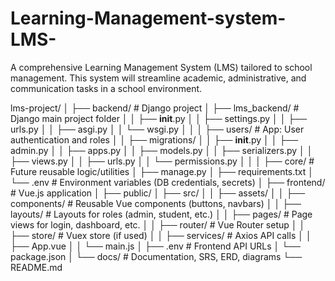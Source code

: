 # Learning-Management-system-LMS-
A comprehensive Learning Management System (LMS) tailored to school management. This system will streamline academic, administrative, and communication tasks in a school environment.


lms-project/
│
├── backend/                # Django project
│   ├── lms_backend/        # Django main project folder
│   │   ├── __init__.py
│   │   ├── settings.py
│   │   ├── urls.py
│   │   ├── asgi.py
│   │   └── wsgi.py
│   │
│   ├── users/              # App: User authentication and roles
│   │   ├── migrations/
│   │   ├── __init__.py
│   │   ├── admin.py
│   │   ├── apps.py
│   │   ├── models.py
│   │   ├── serializers.py
│   │   ├── views.py
│   │   ├── urls.py
│   │   └── permissions.py
│   │
│   ├── core/               # Future reusable logic/utilities
│   ├── manage.py
│   ├── requirements.txt
│   └── .env                # Environment variables (DB credentials, secrets)
│
├── frontend/               # Vue.js application
│   ├── public/
│   ├── src/
│   │   ├── assets/
│   │   ├── components/     # Reusable Vue components (buttons, navbars)
│   │   ├── layouts/        # Layouts for roles (admin, student, etc.)
│   │   ├── pages/          # Page views for login, dashboard, etc.
│   │   ├── router/         # Vue Router setup
│   │   ├── store/          # Vuex store (if used)
│   │   ├── services/       # Axios API calls
│   │   ├── App.vue
│   │   └── main.js
│   ├── .env                # Frontend API URLs
│   └── package.json
│
└── docs/                   # Documentation, SRS, ERD, diagrams
    └── README.md
